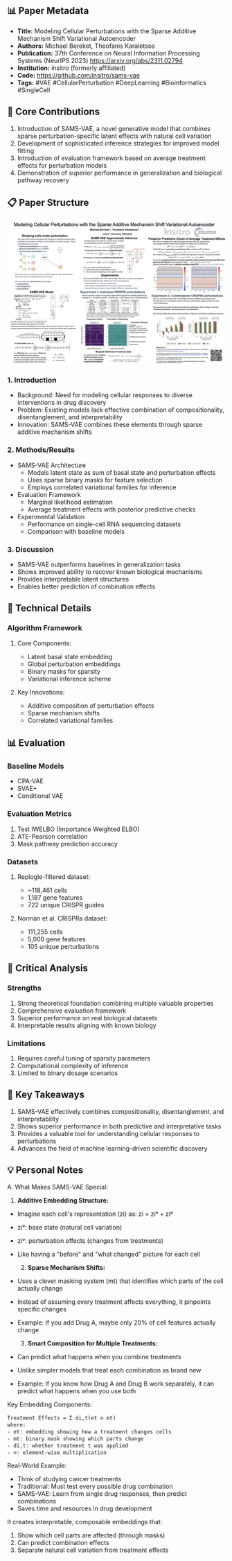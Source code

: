 ## 📊 Paper Metadata
- **Title:** Modeling Cellular Perturbations with the Sparse Additive Mechanism Shift Variational Autoencoder
- **Authors:** Michael Bereket, Theofanis Karaletsos
- **Publication:** 37th Conference on Neural Information Processing Systems (NeurIPS 2023) https://arxiv.org/abs/2311.02794 
- **Institution:** insitro (formerly affiliated)
- **Code:** https://github.com/insitro/sams-vae
- **Tags:** #VAE #CellularPerturbation #DeepLearning #Bioinformatics #SingleCell

## 🎯 Core Contributions
1. Introduction of SAMS-VAE, a novel generative model that combines sparse perturbation-specific latent effects with natural cell variation
2. Development of sophisticated inference strategies for improved model fitting
3. Introduction of evaluation framework based on average treatment effects for perturbation models
4. Demonstration of superior performance in generalization and biological pathway recovery

## 📋 Paper Structure

![Framework](../../../paper-figures/sams-vae-framework.png)

### 1. Introduction
- Background: Need for modeling cellular responses to diverse interventions in drug discovery
- Problem: Existing models lack effective combination of compositionality, disentanglement, and interpretability
- Innovation: SAMS-VAE combines these elements through sparse additive mechanism shifts

### 2. Methods/Results
- SAMS-VAE Architecture
  - Models latent state as sum of basal state and perturbation effects
  - Uses sparse binary masks for feature selection
  - Employs correlated variational families for inference
- Evaluation Framework
  - Marginal likelihood estimation
  - Average treatment effects with posterior predictive checks
- Experimental Validation
  - Performance on single-cell RNA sequencing datasets
  - Comparison with baseline models

### 3. Discussion
- SAMS-VAE outperforms baselines in generalization tasks
- Shows improved ability to recover known biological mechanisms
- Provides interpretable latent structures
- Enables better prediction of combination effects

## 🔬 Technical Details

### Algorithm Framework
1. Core Components:
   - Latent basal state embedding
   - Global perturbation embeddings
   - Binary masks for sparsity
   - Variational inference scheme

2. Key Innovations:
   - Additive composition of perturbation effects
   - Sparse mechanism shifts
   - Correlated variational families

## 📊 Evaluation

### Baseline Models
- CPA-VAE
- SVAE+
- Conditional VAE

### Evaluation Metrics
1. Test IWELBO (Importance Weighted ELBO)
2. ATE-Pearson correlation
3. Mask pathway prediction accuracy

### Datasets
1. Replogle-filtered dataset:
   - ~118,461 cells
   - 1,187 gene features
   - 722 unique CRISPR guides

2. Norman et al. CRISPRa dataset:
   - 111,255 cells
   - 5,000 gene features
   - 105 unique perturbations

## 💭 Critical Analysis

### Strengths
1. Strong theoretical foundation combining multiple valuable properties
2. Comprehensive evaluation framework
3. Superior performance on real biological datasets
4. Interpretable results aligning with known biology

### Limitations
1. Requires careful tuning of sparsity parameters
2. Computational complexity of inference
3. Limited to binary dosage scenarios

## 📌 Key Takeaways
1. SAMS-VAE effectively combines compositionality, disentanglement, and interpretability
2. Shows superior performance in both predictive and interpretative tasks
3. Provides a valuable tool for understanding cellular responses to perturbations
4. Advances the field of machine learning-driven scientific discovery

## 💡 Personal Notes

A. What Makes SAMS-VAE Special:

  1. **Additive Embedding Structure:**
- Imagine each cell's representation (zi) as: zi = ziᵇ + ziᵖ
- ziᵇ: base state (natural cell variation)
- ziᵖ: perturbation effects (changes from treatments)
- Like having a "before" and "what changed" picture for each cell

  2. **Sparse Mechanism Shifts:**
- Uses a clever masking system (mt) that identifies which parts of the cell actually change
- Instead of assuming every treatment affects everything, it pinpoints specific changes
- Example: If you add Drug A, maybe only 20% of cell features actually change

  3. **Smart Composition for Multiple Treatments:**
- Can predict what happens when you combine treatments
- Unlike simpler models that treat each combination as brand new
- Example: If you know how Drug A and Drug B work separately, it can predict what happens when you use both

Key Embedding Components:

```
Treatment Effects = Σ di,t(et ⊙ mt)
where:
- et: embedding showing how a treatment changes cells
- mt: binary mask showing which parts change
- di,t: whether treatment t was applied
- ⊙: element-wise multiplication
```

Real-World Example:
- Think of studying cancer treatments
- Traditional: Must test every possible drug combination
- SAMS-VAE: Learn from single drug responses, then predict combinations
- Saves time and resources in drug development

It creates interpretable, composable embeddings that:
1. Show which cell parts are affected (through masks)
2. Can predict combination effects
3. Separate natural cell variation from treatment effects
